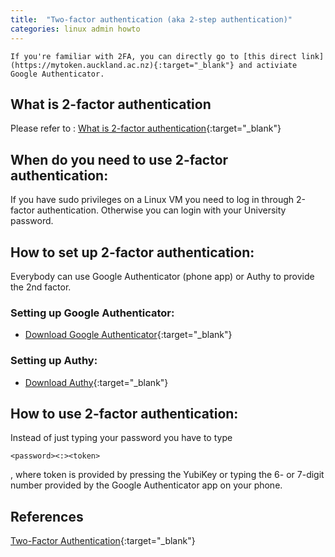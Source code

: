 ```yaml
---
title:  "Two-factor authentication (aka 2-step authentication)"
categories: linux admin howto
---
```



```
If you're familiar with 2FA, you can directly go to [this direct link](https://mytoken.auckland.ac.nz){:target="_blank"} and activiate Google Authenticator.
```

## What is 2-factor authentication

Please refer to : [What is 2-factor authentication](https://www.auckland.ac.nz/en/about-us/about-the-university/identity-and-access-management/two-factor-authentication/introduction.html){:target="_blank"}

## When do you need to use 2-factor authentication:

If you have sudo privileges on a Linux VM you need to log in through 2-factor authentication. Otherwise you can login with your University password.


## How to set up 2-factor authentication:

Everybody can use Google Authenticator (phone app) or Authy to provide the 2nd factor.

### Setting up Google Authenticator:

- [Download Google Authenticator](https://www.auckland.ac.nz/en/about-us/about-the-university/identity-and-access-management/two-factor-authentication/download-google-authenticator.html){:target="_blank"}


### Setting up Authy:

- [Download Authy](https://www.auckland.ac.nz/en/about-us/about-the-university/identity-and-access-management/two-factor-authentication/download-authy.html){:target="_blank"}



## How to use 2-factor authentication:

Instead of just typing your password you have to type 
```
<password><:><token>
```
, where token is provided by pressing the YubiKey or typing the 6- or 7-digit number provided by the Google Authenticator app on your phone.


## References

[Two-Factor Authentication](https://www.auckland.ac.nz/en/about-us/about-the-university/identity-and-access-management/two-factor-authentication.html){:target="_blank"}
